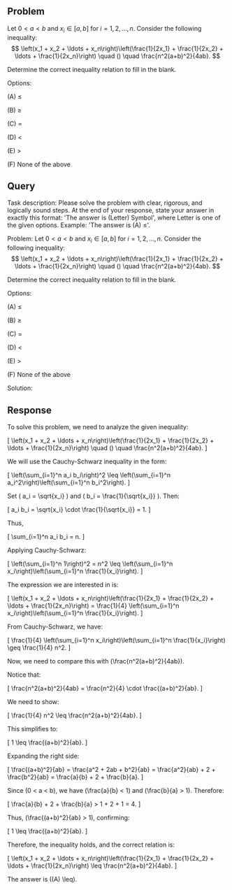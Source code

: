 ## Problem

Let $0 < a < b$ and $x_i \in [a, b]$ for $i = 1, 2, \ldots, n$. Consider the following inequality:
$$
\left(x_1 + x_2 + \ldots + x_n\right)\left(\frac{1}{2x_1} + \frac{1}{2x_2} + \ldots + \frac{1}{2x_n}\right) \quad () \quad \frac{n^2(a+b)^2}{4ab}.
$$

Determine the correct inequality relation to fill in the blank.

Options:

(A) $\leq$ 

(B) $\geq$

(C) $=$ 

(D) $<$

(E) $>$

(F) None of the above

## Query

Task description: Please solve the problem with clear, rigorous, and logically sound steps. At the end of your response, state your answer in exactly this format: 'The answer is (Letter) Symbol', where Letter is one of the given options. Example: 'The answer is (A) $\leq$'.

Problem: Let $0 < a < b$ and $x_i \in [a, b]$ for $i = 1, 2, \ldots, n$. Consider the following inequality:
$$
\left(x_1 + x_2 + \ldots + x_n\right)\left(\frac{1}{2x_1} + \frac{1}{2x_2} + \ldots + \frac{1}{2x_n}\right) \quad () \quad \frac{n^2(a+b)^2}{4ab}.
$$

Determine the correct inequality relation to fill in the blank.

Options:

(A) $\leq$ 

(B) $\geq$

(C) $=$ 

(D) $<$

(E) $>$

(F) None of the above

Solution:

## Response

To solve this problem, we need to analyze the given inequality:

\[
\left(x_1 + x_2 + \ldots + x_n\right)\left(\frac{1}{2x_1} + \frac{1}{2x_2} + \ldots + \frac{1}{2x_n}\right) \quad () \quad \frac{n^2(a+b)^2}{4ab}.
\]

We will use the Cauchy-Schwarz inequality in the form:

\[
\left(\sum_{i=1}^n a_i b_i\right)^2 \leq \left(\sum_{i=1}^n a_i^2\right)\left(\sum_{i=1}^n b_i^2\right).
\]

Set \( a_i = \sqrt{x_i} \) and \( b_i = \frac{1}{\sqrt{x_i}} \). Then:

\[
a_i b_i = \sqrt{x_i} \cdot \frac{1}{\sqrt{x_i}} = 1.
\]

Thus, 

\[
\sum_{i=1}^n a_i b_i = n.
\]

Applying Cauchy-Schwarz:

\[
\left(\sum_{i=1}^n 1\right)^2 = n^2 \leq \left(\sum_{i=1}^n x_i\right)\left(\sum_{i=1}^n \frac{1}{x_i}\right).
\]

The expression we are interested in is:

\[
\left(x_1 + x_2 + \ldots + x_n\right)\left(\frac{1}{2x_1} + \frac{1}{2x_2} + \ldots + \frac{1}{2x_n}\right) = \frac{1}{4} \left(\sum_{i=1}^n x_i\right)\left(\sum_{i=1}^n \frac{1}{x_i}\right).
\]

From Cauchy-Schwarz, we have:

\[
\frac{1}{4} \left(\sum_{i=1}^n x_i\right)\left(\sum_{i=1}^n \frac{1}{x_i}\right) \geq \frac{1}{4} n^2.
\]

Now, we need to compare this with \(\frac{n^2(a+b)^2}{4ab}\).

Notice that:

\[
\frac{n^2(a+b)^2}{4ab} = \frac{n^2}{4} \cdot \frac{(a+b)^2}{ab}.
\]

We need to show:

\[
\frac{1}{4} n^2 \leq \frac{n^2(a+b)^2}{4ab}.
\]

This simplifies to:

\[
1 \leq \frac{(a+b)^2}{ab}.
\]

Expanding the right side:

\[
\frac{(a+b)^2}{ab} = \frac{a^2 + 2ab + b^2}{ab} = \frac{a^2}{ab} + 2 + \frac{b^2}{ab} = \frac{a}{b} + 2 + \frac{b}{a}.
\]

Since \(0 < a < b\), we have \(\frac{a}{b} < 1\) and \(\frac{b}{a} > 1\). Therefore:

\[
\frac{a}{b} + 2 + \frac{b}{a} > 1 + 2 + 1 = 4.
\]

Thus, \(\frac{(a+b)^2}{ab} > 1\), confirming:

\[
1 \leq \frac{(a+b)^2}{ab}.
\]

Therefore, the inequality holds, and the correct relation is:

\[
\left(x_1 + x_2 + \ldots + x_n\right)\left(\frac{1}{2x_1} + \frac{1}{2x_2} + \ldots + \frac{1}{2x_n}\right) \leq \frac{n^2(a+b)^2}{4ab}.
\]

The answer is \((A) \leq\).